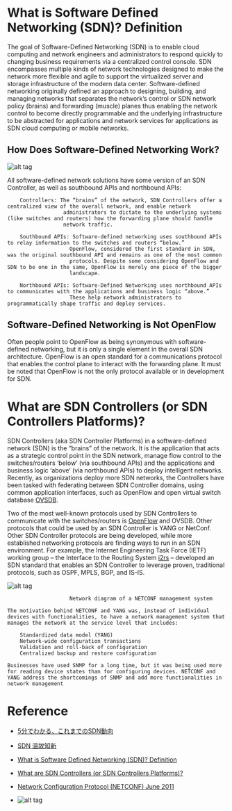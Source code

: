 # What is Software Defined Networking (SDN)? Definition
The goal of Software-Defined Networking (SDN) is to enable cloud computing and network engineers and administrators to respond quickly to changing business requirements via a centralized control console. 
SDN encompasses multiple kinds of network technologies designed to make the network more flexible and agile to support the virtualized server and storage infrastructure of the modern data center. 
Software-defined networking originally defined an approach to designing, building, and managing networks that separates the network’s control or SDN network policy (brains) and forwarding (muscle) planes thus enabling the network control to become directly programmable and the underlying infrastructure to be abstracted for applications and network services for applications as SDN cloud computing or mobile networks.

How Does Software-Defined Networking Work?
-------------------------------------------------
![alt tag](https://www.sdxcentral.com/wp-content/uploads/2013/08/SDN-Framework1.jpg)

All software-defined network solutions have some version of an SDN Controller, as well as southbound APIs and northbound APIs:
```
    Controllers: The “brains” of the network, SDN Controllers offer a centralized view of the overall network, and enable network
                  administrators to dictate to the underlying systems (like switches and routers) how the forwarding plane should handle
                  network traffic.
                  
    Southbound APIs: Software-defined networking uses southbound APIs to relay information to the switches and routers “below.” 
                    OpenFlow, considered the first standard in SDN, was the original southbound API and remains as one of the most common
                    protocols. Despite some considering OpenFlow and SDN to be one in the same, OpenFlow is merely one piece of the bigger
                    landscape.
                    
    Northbound APIs: Software-Defined Networking uses northbound APIs to communicates with the applications and business logic “above.” 
                    These help network administrators to programmatically shape traffic and deploy services.
```

Software-Defined Networking is Not OpenFlow
-------------------------------------------------
Often people point to OpenFlow as being synonymous with software-defined networking, but it is only a single element in the overall SDN architecture. 
OpenFlow is an open standard for a communications protocol that enables the control plane to interact with the forwarding plane. It must be noted that OpenFlow is not the only protocol available or in development for SDN.

# What are SDN Controllers (or SDN Controllers Platforms)?
SDN Controllers (aka SDN Controller Platforms) in a software-defined network (SDN) is the “brains” of the network. It is the application that acts as a strategic control point in the SDN network, manage flow control to the switches/routers ‘below’ (via southbound APIs) and the applications and business logic ‘above’ (via northbound APIs) to deploy intelligent networks.  
Recently, as organizations deploy more SDN networks, the Controllers have been tasked with federating between SDN Controller domains, using common application interfaces, such as OpenFlow and open virtual switch database [OVSDB](http://docs.openvswitch.org/en/latest/).

Two of the most well-known protocols used by SDN Controllers to communicate with the switches/routers is [OpenFlow](https://www.opennetworking.org/wp-content/uploads/2014/10/openflow-spec-v1.3.0.pdf) and OVSDB. 
Other protocols that could be used by an SDN Controller is YANG or NetConf. 
Other SDN Controller protocols are being developed, while more established networking protocols are finding ways to run in an SDN environment. For example, the Internet Engineering Task Force (IETF) working group – the Interface to the Routing System [i2rs](https://datatracker.ietf.org/wg/i2rs/documents/) – developed an SDN standard that enables an SDN Controller to leverage proven, traditional protocols, such as OSPF, MPLS, BGP, and IS-IS.

![alt tag](https://www.ixiacom.com/sites/default/files/inline-images/NETCONF-YANG.png)
```
                    Network diagram of a NETCONF management system
```
```
The motivation behind NETCONF and YANG was, instead of individual devices with functionalities, to have a network management system that manages the network at the service level that includes: 

    Standardized data model (YANG)
    Network-wide configuration transactions
    Validation and roll-back of configuration
    Centralized backup and restore configuration

Businesses have used SNMP for a long time, but it was being used more for reading device states than for configuring devices. NETCONF and YANG address the shortcomings of SNMP and add more functionalities in network management
```

Reference
==============================
* [5分でわかる、これまでのSDN動向](https://qiita.com/ttsubo/items/9062addd7c24d5adfcf3)
* [SDN 温故知新](https://qiita.com/hichihara/items/d6ede5ec8ad0ae35b9e1)
* [What is Software Defined Networking (SDN)? Definition](https://www.sdxcentral.com/sdn/definitions/what-the-definition-of-software-defined-networking-sdn/)
* [What are SDN Controllers (or SDN Controllers Platforms)?](https://www.sdxcentral.com/sdn/definitions/sdn-controllers/)
* [Network Configuration Protocol (NETCONF) June 2011](https://tools.ietf.org/html/rfc6241)

* []()
![alt tag]()
